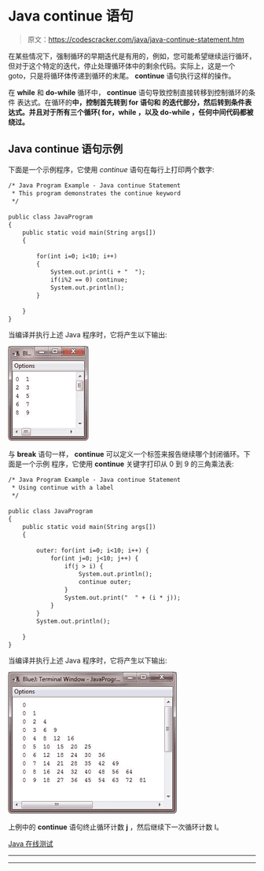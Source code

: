# Java continue 语句

> 原文：<https://codescracker.com/java/java-continue-statement.htm>

在某些情况下，强制循环的早期迭代是有用的，例如，您可能希望继续运行循环，但对于这个特定的迭代，停止处理循环体中的剩余代码。实际上，这是一个 goto，只是将循环体传递到循环的末尾。 **continue** 语句执行这样的操作。

在 **while** 和 **do-while** 循环中， **continue** 语句导致控制直接转移到控制循环的条件 表达式。在循环的**中，控制首先转到 **for** 语句和 的迭代部分，然后转到条件表达式。并且对于所有三个循环( **for，while** ，以及 **do-while** ，任何中间代码都被绕过。**

## Java continue 语句示例

下面是一个示例程序，它使用 *continue* 语句在每行上打印两个数字:

```
/* Java Program Example - Java continue Statement
 * This program demonstrates the continue keyword
 */

public class JavaProgram
{   
    public static void main(String args[])
    {

        for(int i=0; i<10; i++)
        {
            System.out.print(i + "  ");
            if(i%2 == 0) continue;
            System.out.println();
        }

    }
}
```

当编译并执行上述 Java 程序时，它将产生以下输出:

![java continue statement](img/364881d32805bfeb1efdd42c83a00b58.png)

与 **break** 语句一样， **continue** 可以定义一个标签来报告继续哪个封闭循环。下面是一个示例 程序，它使用 **continue** 关键字打印从 0 到 9 的三角乘法表:

```
/* Java Program Example - Java continue Statement
 * Using continue with a label 
 */

public class JavaProgram
{   
    public static void main(String args[])
    {

        outer: for(int i=0; i<10; i++) {
            for(int j=0; j<10; j++) {
                if(j > i) {
                    System.out.println();
                    continue outer;
                }
                System.out.print("  " + (i * j));
            }
        }
        System.out.println();

    }
}
```

当编译并执行上述 Java 程序时，它将产生以下输出:

![java continue keyword](img/d91b2b9e11d8a1d8f51b2115b5cbd191.png)

上例中的 **continue** 语句终止循环计数 **j** ，然后继续下一次循环计数 I。

[Java 在线测试](/exam/showtest.php?subid=1)

* * *

* * *